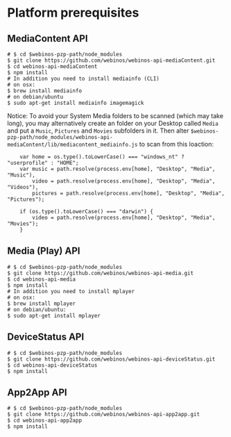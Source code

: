 # Platform prerequisites

## MediaContent API

```
# $ cd $webinos-pzp-path/node_modules
$ git clone https://github.com/webinos/webinos-api-mediaContent.git
$ cd webinos-api-mediaContent
$ npm install
# In addition you need to install mediainfo (CLI)
# on osx:
$ brew install mediainfo 
# on debian/ubuntu
$ sudo apt-get install mediainfo imagemagick
```

Notice: To avoid your System Media folders to be scanned (which may take long), 
you may alternatively create an folder on your Desktop called ```Media``` and 
put a ```Music```, ```Pictures``` and ```Movies``` subfolders in it.
Then alter ```$webinos-pzp-path/node_modules/webinos-api-mediaContent/lib/mediacontent_mediainfo.js```
to scan from this loaction:
```
    var home = os.type().toLowerCase() === "windows_nt" ? "userprofile" : "HOME";
    var music = path.resolve(process.env[home], "Desktop", "Media", "Music"),
        video = path.resolve(process.env[home], "Desktop", "Media", "Videos"),
        pictures = path.resolve(process.env[home], "Desktop", "Media", "Pictures");

    if (os.type().toLowerCase() === "darwin") {
        video = path.resolve(process.env[home], "Desktop", "Media", "Movies");
    }
```

## Media (Play) API

```
# $ cd $webinos-pzp-path/node_modules
$ git clone https://github.com/webinos/webinos-api-media.git
$ cd webinos-api-media
$ npm install
# In addition you need to install mplayer
# on osx:
$ brew install mplayer 
# on debian/ubuntu:
$ sudo apt-get install mplayer
```

## DeviceStatus API

```
# $ cd $webinos-pzp-path/node_modules
$ git clone https://github.com/webinos/webinos-api-deviceStatus.git
$ cd webinos-api-deviceStatus
$ npm install
```

## App2App API

```
# $ cd $webinos-pzp-path/node_modules
$ git clone https://github.com/webinos/webinos-api-app2app.git
$ cd webinos-api-app2app
$ npm install
```
